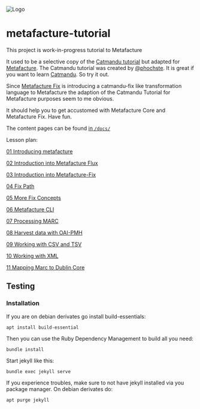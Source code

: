 
![Logo](https://metafacture.org/img/metafacture.png)

# metafacture-tutorial

This project is work-in-progress tutorial to Metafacture

It used to be a selective copy of the [Catmandu tutorial](https://librecatproject.wordpress.com/2014/12/01/day-1-getting-catmandu/) but adapted for [Metafacture](https://github.com/metafacture).
The Catmandu tutorial was created by [@phochste](https://github.com/phochste). It is great if you want to learn [Catmandu](https://github.com/LibreCat/Catmandu). So try it out.

Since [Metafacture Fix](https://github.com/metafacture/metafacture-fix) is introducing a catmandu-fix like transformation language to Metafacture the adaption of the Catmandu Tutorial for Metafacture purposes seem to me obvious.

It should help you to get accustomed with Metafacture Core and Metafacture Fix.
Have fun.

The content pages can be found [in `/docs/`](/docs/)

Lesson plan:

[01 Introducing metafacture](./docs/01_Introducing_Metafacture.md)

[02 Introduction into Metafacture Flux](./docs/02_Introduction_into_Metafacture-Flux.html)

[03 Introduction into Metafacture-Fix](./docs/03_Introduction_into_Metafacture-Fix.html)

[04 Fix Path](./docs/04_Fix-Path.html)

[05 More Fix Concepts](./docs/05-More-Fix-Concepts.html)

[06 Metafacture CLI](./docs/06_MetafactureCLI.html)

[07 Processing MARC](./docs/07_Processing_MARC.html)

[08 Harvest data with OAI-PMH](./docs/08_Harvest_data_with_OAI-PMH.html)

[09 Working with CSV and TSV](./docs/09_Working_with_CSV.html)

[10 Working with XML](./docs/10_Working_with_XML.html)

[11 Mapping Marc to Dublin Core](./docs/11_MARC_to_Dublin_Core.html)

## Testing

### Installation
If you are on debian derivates go install build-essentials:
```
apt install build-essential
```
Then you can use the Ruby Dependency Management to build all you need:
```
bundle install
```
Start jekyll like this:
```
bundle exec jekyll serve
```
If you experience troubles, make sure to not have jekyll installed via you
package manager. On debian derivates do:
```
apt purge jekyll
```

